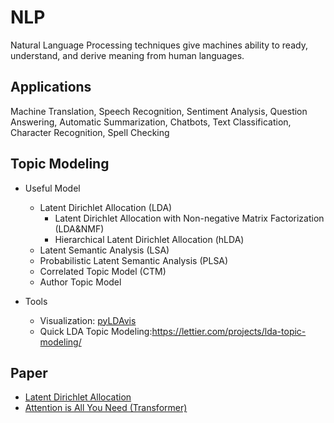 # NLP
Natural Language Processing techniques give machines ability to ready, understand, and derive meaning from human languages.

Applications
--------------- 

Machine Translation, Speech Recognition, Sentiment Analysis, Question Answering, Automatic Summarization, Chatbots, Text Classification, Character Recognition, Spell Checking

Topic Modeling
--------------- 

- Useful Model
  - Latent Dirichlet Allocation (LDA)
     - Latent Dirichlet Allocation with Non-negative Matrix Factorization (LDA&NMF)
     - Hierarchical Latent Dirichlet Allocation (hLDA)
  - Latent Semantic Analysis (LSA)
  - Probabilistic Latent Semantic Analysis (PLSA)
  - Correlated Topic Model (CTM)
  - Author Topic Model


- Tools
  - Visualization: [pyLDAvis](https://github.com/bmabey/pyLDAvis/tree/master/notebooks)
  - Quick LDA Topic Modeling:<https://lettier.com/projects/lda-topic-modeling/>

Paper
--------------- 
- [Latent Dirichlet Allocation](https://ai.stanford.edu/~ang/papers/jair03-lda.pdf)
- [Attention is All You Need (Transformer)](https://arxiv.org/pdf/1706.03762.pdf)
